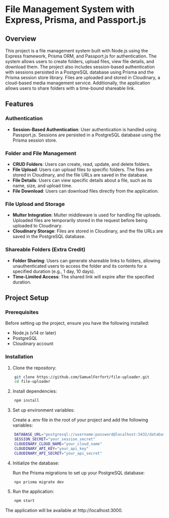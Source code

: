 # File Management System with Express, Prisma, and Passport.js

## Overview

This project is a file management system built with Node.js using the Express framework, Prisma ORM, and Passport.js for authentication. The system allows users to create folders, upload files, view file details, and download them. The project also includes session-based authentication with sessions persisted in a PostgreSQL database using Prisma and the Prisma session store library. Files are uploaded and stored in Cloudinary, a cloud-based media management service. Additionally, the application allows users to share folders with a time-bound shareable link.

## Features

### Authentication

- **Session-Based Authentication**: User authentication is handled using Passport.js. Sessions are persisted in a PostgreSQL database using the Prisma session store.

### Folder and File Management

- **CRUD Folders**: Users can create, read, update, and delete folders.
- **File Upload**: Users can upload files to specific folders. The files are stored in Cloudinary, and the file URLs are saved in the database.
- **File Details**: Users can view specific details about a file, such as its name, size, and upload time.
- **File Download**: Users can download files directly from the application.

### File Upload and Storage

- **Multer Integration**: Multer middleware is used for handling file uploads. Uploaded files are temporarily stored in the request before being uploaded to Cloudinary.
- **Cloudinary Storage**: Files are stored in Cloudinary, and the file URLs are saved in the PostgreSQL database.

### Shareable Folders (Extra Credit)

- **Folder Sharing**: Users can generate shareable links to folders, allowing unauthenticated users to access the folder and its contents for a specified duration (e.g., 1 day, 10 days).
- **Time-Limited Access**: The shared link will expire after the specified duration.

## Project Setup

### Prerequisites

Before setting up the project, ensure you have the following installed:

- Node.js (v14 or later)
- PostgreSQL
- Cloudinary account

### Installation

1. Clone the repository:
```bash
    git clone https://github.com/SamuelFerfort/file-uploader.git
    cd file-uploader
```
2. Install dependencies:
```bash
    npm install
```
3. Set up environment variables:

   Create a .env file in the root of your project and add the following variables:
```bash
    DATABASE_URL="postgresql://username:password@localhost:5432/databasename"
    SESSION_SECRET="your_session_secret"
    CLOUDINARY_CLOUD_NAME="your_cloud_name"
    CLOUDINARY_API_KEY="your_api_key"
    CLOUDINARY_API_SECRET="your_api_secret"
```
4. Initialize the database:

   Run the Prisma migrations to set up your PostgreSQL database:
```bash
    npx prisma migrate dev
```
5. Run the application:
```bash
    npm start
```
   The application will be available at http://localhost:3000.
